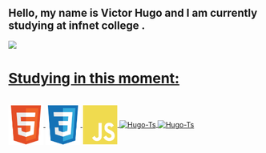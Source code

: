 ## Hello, my name is Victor Hugo and I am currently studying at infnet college .

<div>
  <a href="https://github.com/hugoowszz">
  <img height="180em" src="https://github-readme-stats.vercel.app/api/top-langs/?username=hugoowszz&layout=compact"/>
</div>

<h1>Studying in this moment:</h1>
<div style="display: inline_block"><br>
  <img align="center" alt="Hugo-HTML" height="80" width="70" src="https://raw.githubusercontent.com/devicons/devicon/master/icons/html5/html5-original.svg">
  <img align="center" alt="Hugo-CSS" height="80" width="70" src="https://raw.githubusercontent.com/devicons/devicon/master/icons/css3/css3-original.svg">
  <img align="center" alt="Hugo-Js" height="80" width="70" src="https://raw.githubusercontent.com/devicons/devicon/master/icons/javascript/javascript-plain.svg">
  <!-- <img align="center" alt="Hugo-Csharp" height="80" width="70" src="https://raw.githubusercontent.com/devicons/devicon/master/icons/csharp/csharp-original.svg"> -->
  <img align="center" alt="Hugo-Ts" height="80" width="70" src="https://cdn.jsdelivr.net/gh/devicons/devicon@latest/icons/typescript/typescript-original.svg">
  <img align="center" alt="Hugo-Ts" height="80" width="70" src="https://cdn.jsdelivr.net/gh/devicons/devicon@latest/icons/bootstrap/bootstrap-original.svg">
</div>
